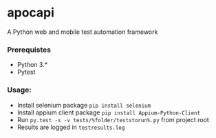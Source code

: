# apocapi
A Python web and mobile test automation framework

### Prerequistes

- Python 3.*
- Pytest

### Usage:

- Install selenium package ``` pip install selenium ```
- Install appium client package ``` pip install Appium-Python-Client ```
- Run ``` py.test -s -v tests/%folder/teststorun%.py ``` from project root
- Results are logged in ``` testresults.log ```

